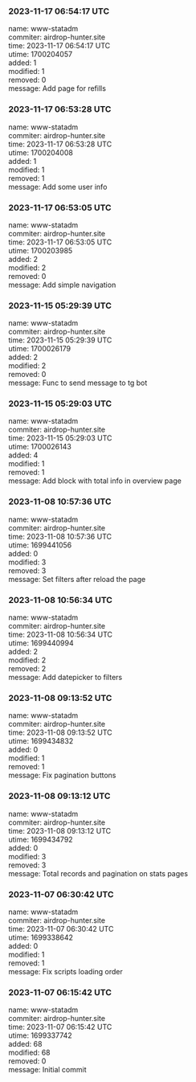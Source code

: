 ### 2023-11-17 06:54:17 UTC
name: www-statadm  
commiter: airdrop-hunter.site  
time: 2023-11-17 06:54:17 UTC  
utime: 1700204057  
added: 1  
modified: 1  
removed: 0  
message: Add  page for refills

### 2023-11-17 06:53:28 UTC
name: www-statadm  
commiter: airdrop-hunter.site  
time: 2023-11-17 06:53:28 UTC  
utime: 1700204008  
added: 1  
modified: 1  
removed: 1  
message: Add some user info

### 2023-11-17 06:53:05 UTC
name: www-statadm  
commiter: airdrop-hunter.site  
time: 2023-11-17 06:53:05 UTC  
utime: 1700203985  
added: 2  
modified: 2  
removed: 0  
message: Add simple navigation

### 2023-11-15 05:29:39 UTC
name: www-statadm  
commiter: airdrop-hunter.site  
time: 2023-11-15 05:29:39 UTC  
utime: 1700026179  
added: 2  
modified: 2  
removed: 0  
message: Func to send message to tg bot

### 2023-11-15 05:29:03 UTC
name: www-statadm  
commiter: airdrop-hunter.site  
time: 2023-11-15 05:29:03 UTC  
utime: 1700026143  
added: 4  
modified: 1  
removed: 1  
message: Add block with total info in overview page

### 2023-11-08 10:57:36 UTC
name: www-statadm  
commiter: airdrop-hunter.site  
time: 2023-11-08 10:57:36 UTC  
utime: 1699441056  
added: 0  
modified: 3  
removed: 3  
message: Set filters after reload the page

### 2023-11-08 10:56:34 UTC
name: www-statadm  
commiter: airdrop-hunter.site  
time: 2023-11-08 10:56:34 UTC  
utime: 1699440994  
added: 2  
modified: 2  
removed: 2  
message: Add datepicker to filters

### 2023-11-08 09:13:52 UTC
name: www-statadm  
commiter: airdrop-hunter.site  
time: 2023-11-08 09:13:52 UTC  
utime: 1699434832  
added: 0  
modified: 1  
removed: 1  
message: Fix pagination buttons

### 2023-11-08 09:13:12 UTC
name: www-statadm  
commiter: airdrop-hunter.site  
time: 2023-11-08 09:13:12 UTC  
utime: 1699434792  
added: 0  
modified: 3  
removed: 3  
message: Total records and pagination on stats pages

### 2023-11-07 06:30:42 UTC
name: www-statadm  
commiter: airdrop-hunter.site  
time: 2023-11-07 06:30:42 UTC  
utime: 1699338642  
added: 0  
modified: 1  
removed: 1  
message: Fix scripts loading order

### 2023-11-07 06:15:42 UTC
name: www-statadm  
commiter: airdrop-hunter.site  
time: 2023-11-07 06:15:42 UTC  
utime: 1699337742  
added: 68  
modified: 68  
removed: 0  
message: Initial commit

